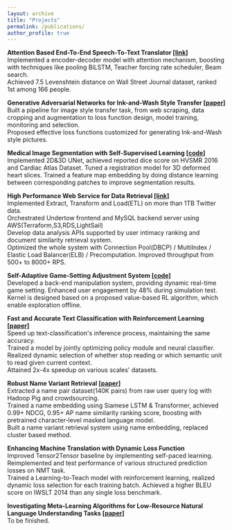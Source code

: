 ```yaml
---
layout: archive
title: "Projects"
permalink: /publications/
author_profile: true
---
```


<b>Attention Based End-To-End Speech-To-Text Translator [[link]](https://www.kaggle.com/c/11785-s19-hw4p2/)</b> <br>
Implemented a encoder-decoder model with attention mechanism, boosting with techniques like pooling BiLSTM, Teacher forcing rate scheduler, Beam search.  
Achieved 7.5 Levenshtein distance on Wall Street Journal dataset, ranked 1st among 166 people.

<b>Generative Adversarial Networks for Ink-and-Wash Style Transfer [[paper]](https://www.overleaf.com/3811229797mzqngypqfszf)</b> <br>
Built a pipeline for image style transfer task, from web scraping, data cropping and augmentation to loss function design, model training, monitoring and selection.  
Proposed effective loss functions customized for generating Ink-and-Wash style pictures.

<b>Medical Image Segmentation with Self-Supervised Learning [[code]](https://github.com/yukeyi/MCDS-Capstone)</b> <br>
Implemented 2D\&3D UNet, achieved reported dice score on HVSMR 2016 and Cardiac Atlas Dataset.
Tuned a registration model for 3D deformed heart slices. Trained a feature map embedding by doing distance learning between corresponding patches to improve segmentation results.  

<b>High Performance Web Service for Data Retrieval [[link]](https://theproject.zone)</b> <br>
Implemented Extract, Transform and Load(ETL) on more than 1TB Twitter data.  
Orchestrated Undertow frontend and MySQL backend server using AWS(Terraform,S3,RDS,LightSail)  
Develop data analysis APIs supported by user intimacy ranking and document similarity retrieval system.  
Optimized the whole system with Connection Pool(DBCP) / MultiIndex / Elastic Load Balancer(ELB) / Precomputation. Improved throughput from 500+ to 8000+ RPS.  

<b>Self-Adaptive Game-Setting Adjustment System [[code]](https://github.com/yukeyi/Self-adaption-game-system)</b> <br>
Developed a back-end manipulation system, providing dynamic real-time game setting. Enhanced user engagement by 48$\%$ during simulation test.  
Kernel is designed based on a proposed value-based RL algorithm, which enable exploration offline.  

<b>Fast and Accurate Text Classification with Reinforcement Learning [[paper]](https://github.com/yukeyi/ICLR-2018-Paper)</b> <br>
Speed up text-classification's inference process, maintaining the same accuracy.  
Trained a model by jointly optimizing policy module and neural classifier. Realized dynamic selection of whether stop reading or which semantic unit to read given current context.  
Attained 2x-4x speedup on various scales' datasets.  

<b>Robust Name Variant Retrieval [[paper]](https://www.overleaf.com/project/5d48dac8fcd2b0180d10ae42)</b> <br>
Extracted a name pair dataset(140K pairs) from raw user query log with Hadoop Pig and crowdsourcing.  
Trained a name embedding using Siamese LSTM \& Transformer, achieved 0.99+ NDCG, 0.95+ AP name similarity ranking score, boosting with pretrained character-level masked language model.  
Built a name variant retrieval system using name embedding, replaced cluster based method.  

<b>Enhancing Machine Translation with Dynamic Loss Function</b> <br>
Improved Tensor2Tensor baseline by implementing self-paced learning.  
Reimplemented and test performance of various structured prediction losses on NMT task.   
Trained a Learning-to-Teach model with reinforcement learning, realized dynamic loss selection for each training batch. Achieved a higher BLEU score on IWSLT 2014 than any single loss benchmark.  

<b>Investigating Meta-Learning Algorithms for Low-Resource Natural Language Understanding Tasks [[paper]](https://www.aclweb.org/anthology/D19-1112.pdf)</b> <br>
To be finished.

